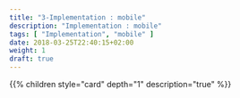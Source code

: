 ```yaml
---
title: "3-Implementation : mobile"
description: "Implementation : mobile"
tags: [ "Implementation", "mobile" ]
date: 2018-03-25T22:40:15+02:00
weight: 1
draft: true
---
```

{{% children style="card" depth="1"  description="true" %}}
